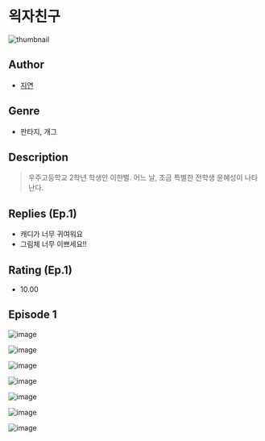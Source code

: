 # 왹자친구
![thumbnail](https://image-comic.pstatic.net/user_contents_data/challenge_comic/2023/05/24/upload_7016942703781950256_480x623.jpeg)

## Author
- [지연](https://comic.naver.com/artistTitle?id=366983)

## Genre
- 판타지, 개그

## Description
> 우주고등학교 2학년 학생인 이한별. 어느 날, 조금 특별한 전학생 윤혜성이 나타난다.

## Replies (Ep.1)
- 캐디가 너무 귀여워요
- 그림체 너무 이쁘세요!!

## Rating (Ep.1)
- 10.00

## Episode 1
![image](https://image-comic.pstatic.net/user_contents_data/challenge_comic/2023/05/24/366983/upload_7076337209554855478.jpeg)

![image](https://image-comic.pstatic.net/user_contents_data/challenge_comic/2023/05/24/366983/upload_7149520695647757925.jpeg)

![image](https://image-comic.pstatic.net/user_contents_data/challenge_comic/2023/05/24/366983/upload_3904963036308714032.jpeg)

![image](https://image-comic.pstatic.net/user_contents_data/challenge_comic/2023/05/24/366983/upload_7161064497484281958.jpeg)

![image](https://image-comic.pstatic.net/user_contents_data/challenge_comic/2023/05/25/366983/upload_3977349405949047396.jpeg)

![image](https://image-comic.pstatic.net/user_contents_data/challenge_comic/2023/05/24/366983/upload_7148163894020945970.jpeg)

![image](https://image-comic.pstatic.net/user_contents_data/challenge_comic/2023/05/24/366983/upload_3761176632408565048.jpeg)
